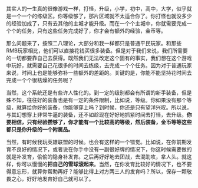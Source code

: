 其实人的一生真的很像游戏一样，打怪，升级，小学，初中，高中，大学，似乎就是一个一个的练级区。你等级够了，那片区域就不太适合你了。你打怪也就没多少的经验加成了，只有去其他的主城才能升级。而在一个个主城中，你就需要完成一个个的任务，只有这些任务完成好了，你才会有额外的经验，金币等。

那么问题来了，按照二八理论，大部分和我一样都只是普通平民玩家。和那些RMB玩家相比，他们可以直接花钱买很多装备。但是对于我们来说，我们所需要的一切都要靠自己去获得。既然我们无法改定这个固有的事实，我们想在这个游戏中玩好，就需要自己花很多的时间去练级，去完成一个个任务。因为对于普通玩家来说，时间上也是能够弥补一些额外的差距的。关键的是，你能不能坚持花时间去完成一个个很枯燥的任务呢？

当然，这个系统还是有些许人性化的。到一定的级别都会有所谓的新手装备，但是殊不知，往往好的装备也是有一定的条件限制，比如说，等级。你如果没有那个等级，就算给你好的装备，你能够穿上吗？到时候，你还是只有望洋兴叹。所以说，与其幻想穿上非常牛逼的装备，还不如趁现在好好地抓紧时间去打怪，去升级。**你要相信，只有经验攒够了，你才能有一个比较高的等级，然后装备，金币等等这些都只是你升级的一个附属品。**

当然，有时候我玩英雄联盟的时候。也会有这样的一个错觉。比如说，在你前期发育不良好的情况下，或者说在你手中没有一副很好牌的情况下，你这时候需要做的就是补发育，偷偷的隐身补发育。之后再好好地去团战，去混助攻，拿人头。就这样，你可以慢慢的**把自己的雪球滚起来**。当然，在你发育比较好的情况下，也不要得意忘形，就算你帮助再好？能够比得上对方两三人的发育吗？所以，保存一颗敬畏之心，好好地发育好自己就可以了。
